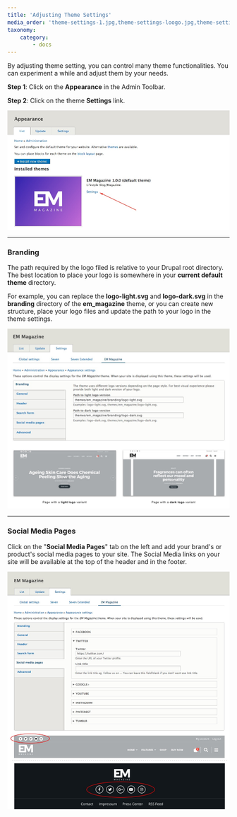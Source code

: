 ```yaml
---
title: 'Adjusting Theme Settings'
media_order: 'theme-settings-1.jpg,theme-settings-loogo.jpg,theme-settings-social-pages.jpg'
taxonomy:
    category:
        - docs
---
```


By adjusting theme setting, you can control many theme functionalities. You can experiment a while and adjust them by your needs.

**Step 1**: Click on the **Appearance**  in the Admin Toolbar.

**Step 2**: Click on the theme **Settings** link.

![](theme-settings-1.jpg)

<hr>

### Branding

The path required by the logo filed is relative to your Drupal root directory. The best location to place your logo is somewhere in your **current default theme** directory.

For example, you can replace the **logo-light.svg** and **logo-dark.svg** in the **branding** directory of the **em_magazine** theme, or you can create new structure, place your logo files and update the path to your logo in the theme settings.

![](theme-settings-loogo.jpg)

<hr>

### Social Media Pages

Click on the "**Social Media Pages**" tab on the left and add your brand's or product's social media pages to your site. The Social Media links on your site will be available at the top of the header and in the footer.

![](theme-settings-social-pages.jpg)
